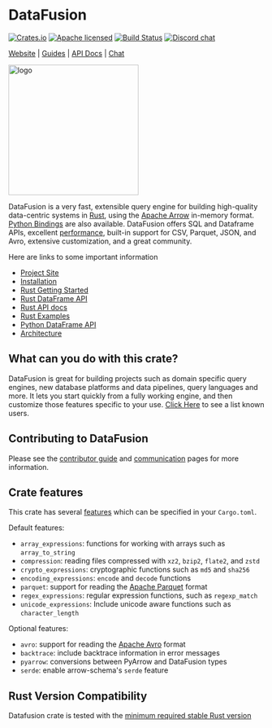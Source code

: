 <!---
  Licensed to the Apache Software Foundation (ASF) under one
  or more contributor license agreements.  See the NOTICE file
  distributed with this work for additional information
  regarding copyright ownership.  The ASF licenses this file
  to you under the Apache License, Version 2.0 (the
  "License"); you may not use this file except in compliance
  with the License.  You may obtain a copy of the License at

    http://www.apache.org/licenses/LICENSE-2.0

  Unless required by applicable law or agreed to in writing,
  software distributed under the License is distributed on an
  "AS IS" BASIS, WITHOUT WARRANTIES OR CONDITIONS OF ANY
  KIND, either express or implied.  See the License for the
  specific language governing permissions and limitations
  under the License.
-->

# DataFusion

[![Crates.io][crates-badge]][crates-url]
[![Apache licensed][license-badge]][license-url]
[![Build Status][actions-badge]][actions-url]
[![Discord chat][discord-badge]][discord-url]

[crates-badge]: https://img.shields.io/crates/v/datafusion.svg
[crates-url]: https://crates.io/crates/datafusion
[license-badge]: https://img.shields.io/badge/license-Apache%20v2-blue.svg
[license-url]: https://github.com/apache/arrow-datafusion/blob/main/LICENSE.txt
[actions-badge]: https://github.com/apache/arrow-datafusion/actions/workflows/rust.yml/badge.svg
[actions-url]: https://github.com/apache/arrow-datafusion/actions?query=branch%3Amain
[discord-badge]: https://img.shields.io/discord/885562378132000778.svg?logo=discord&style=flat-square
[discord-url]: https://discord.com/invite/Qw5gKqHxUM

[Website](https://github.com/apache/arrow-datafusion) |
[Guides](https://github.com/apache/arrow-datafusion/tree/main/docs) |
[API Docs](https://docs.rs/datafusion/latest/datafusion/) |
[Chat](https://discord.com/channels/885562378132000778/885562378132000781)

<img src="https://arrow.apache.org/datafusion/_images/DataFusion-Logo-Background-White.png" width="256" alt="logo"/>

DataFusion is a very fast, extensible query engine for building high-quality data-centric systems in
[Rust](http://rustlang.org), using the [Apache Arrow](https://arrow.apache.org)
in-memory format. [Python Bindings](https://github.com/apache/arrow-datafusion-python) are also available. DataFusion offers SQL and Dataframe APIs, excellent [performance](https://benchmark.clickhouse.com/), built-in support for CSV, Parquet, JSON, and Avro, extensive customization, and a great community.

Here are links to some important information

- [Project Site](https://arrow.apache.org/datafusion)
- [Installation](https://arrow.apache.org/datafusion/user-guide/cli.html#installation)
- [Rust Getting Started](https://arrow.apache.org/datafusion/user-guide/example-usage.html)
- [Rust DataFrame API](https://arrow.apache.org/datafusion/user-guide/dataframe.html)
- [Rust API docs](https://docs.rs/datafusion/latest/datafusion)
- [Rust Examples](https://github.com/apache/arrow-datafusion/tree/master/datafusion-examples)
- [Python DataFrame API](https://arrow.apache.org/datafusion-python/)
- [Architecture](https://docs.rs/datafusion/latest/datafusion/index.html#architecture)

## What can you do with this crate?

DataFusion is great for building projects such as domain specific query engines, new database platforms and data pipelines, query languages and more.
It lets you start quickly from a fully working engine, and then customize those features specific to your use. [Click Here](https://arrow.apache.org/datafusion/user-guide/introduction.html#known-users) to see a list known users.

## Contributing to DataFusion

Please see the [contributor guide] and [communication] pages for more information.

[contributor guide]: https://arrow.apache.org/datafusion/contributor-guide
[communication]: https://arrow.apache.org/datafusion/contributor-guide/communication.html

## Crate features

This crate has several [features] which can be specified in your `Cargo.toml`.

[features]: https://doc.rust-lang.org/cargo/reference/features.html

Default features:

- `array_expressions`: functions for working with arrays such as `array_to_string`
- `compression`: reading files compressed with `xz2`, `bzip2`, `flate2`, and `zstd`
- `crypto_expressions`: cryptographic functions such as `md5` and `sha256`
- `encoding_expressions`: `encode` and `decode` functions
- `parquet`: support for reading the [Apache Parquet] format
- `regex_expressions`: regular expression functions, such as `regexp_match`
- `unicode_expressions`: Include unicode aware functions such as `character_length`

Optional features:

- `avro`: support for reading the [Apache Avro] format
- `backtrace`: include backtrace information in error messages
- `pyarrow`: conversions between PyArrow and DataFusion types
- `serde`: enable arrow-schema's `serde` feature

[apache avro]: https://avro.apache.org/
[apache parquet]: https://parquet.apache.org/

## Rust Version Compatibility

Datafusion crate is tested with the [minimum required stable Rust version](https://github.com/search?q=repo%3Aapache%2Farrow-datafusion+rust-version+language%3ATOML+path%3A%2F%5ECargo.toml%2F&type=code)
